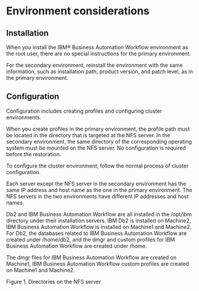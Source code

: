 # Environment considerations

## Installation

When you install the IBM® Business Automation
Workflow environment as the
root user, there are no special instructions for the primary environment.

For the secondary environment, reinstall the environment
with the same information, such as installation path, product version,
and patch level, as in the primary environment.

## Configuration

Configuration includes creating
profiles and configuring cluster environments.

When you create
profiles in the primary environment, the profile path must be located
in the directory that is targeted at the NFS server. In the secondary
environment, the same directory of the corresponding operating system
must be mounted on the NFS server. No configuration is required before
the restoration.

To configure the cluster environment, follow the normal process of cluster configuration.

Each server except the NFS server in the secondary environment has the same IP address and host
name as the one in the primary environment. The NFS servers in the two environments have different
IP addresses and host names.

Db2 and IBM Business Automation
Workflow
are all installed in the /opt/ibm directory under their installation servers.
IBM Db2 is installed on Machine2, IBM Business Automation
Workflow is installed on
Machine1 and Machine2. For Db2, the databases related to IBM Business Automation
Workflow are created under
/home/db2, and the dmgr and custom profiles for IBM Business Automation
Workflow are created under
/home.

The dmgr files for IBM Business Automation
Workflow are created on
Machine1, IBM Business Automation
Workflow
custom profiles are created on Machine1 and Machine2.

Figure 1. Directories on the NFS server

<!-- image -->